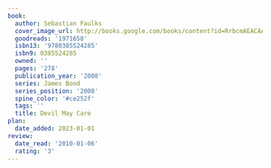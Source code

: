 ```yaml
---
book:
  author: Sebastian Faulks
  cover_image_url: http://books.google.com/books/content?id=RrbcmAEACAAJ&printsec=frontcover&img=1&zoom=1&source=gbs_api
  goodreads: '1971658'
  isbn13: '9780385524285'
  isbn9: 0385524285
  owned: ''
  pages: '278'
  publication_year: '2008'
  series: James Bond
  series_position: '2008'
  spine_color: '#ce252f'
  tags: ''
  title: Devil May Care
plan:
  date_added: 2023-01-01
review:
  date_read: '2010-01-06'
  rating: '3'
---
```

